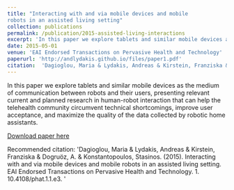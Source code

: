 ```yaml
---
title: "Interacting with and via mobile devices and mobile
robots in an assisted living setting"
collection: publications
permalink: /publication/2015-assisted-living-interactions
excerpt: 'In this paper we explore tablets and similar mobile devices as the medium of communication between robots and their users, presenting relevant current and planned research in human-robot interaction that can help the telehealth community circumvent technical shortcomings, improve user acceptance, and maximize the quality of the data collected by robotic home assistants.'
date: 2015-05-01
venue: 'EAI Endorsed Transactions on Pervasive Health and Technology'
paperurl: 'http://andlydakis.github.io/files/paper1.pdf'
citation:  'Dagioglou, Maria & Lydakis, Andreas & Kirstein, Franziska & Dogruöz, A. & Konstantopoulos, Stasinos. (2015). Interacting with and via mobile devices and mobile robots in an assisted living setting. EAI Endorsed Transactions on Pervasive Health and Technology. 1. 10.4108/phat.1.1.e3. ' 
---
```

In this paper we explore tablets and similar mobile devices as the medium of communication between robots and their users, presenting relevant current and planned research in human-robot interaction that can help the telehealth community circumvent technical shortcomings, improve user acceptance, and maximize the quality of the data collected by robotic home assistants.

[Download paper here](http://andlydakis.github.io/files/2015-assiste-living-interactions.pdf)

Recommended citation: 'Dagioglou, Maria & Lydakis, Andreas & Kirstein, Franziska & Dogruöz, A. & Konstantopoulos, Stasinos. (2015). Interacting with and via mobile devices and mobile robots in an assisted living setting. EAI Endorsed Transactions on Pervasive Health and Technology. 1. 10.4108/phat.1.1.e3. '


